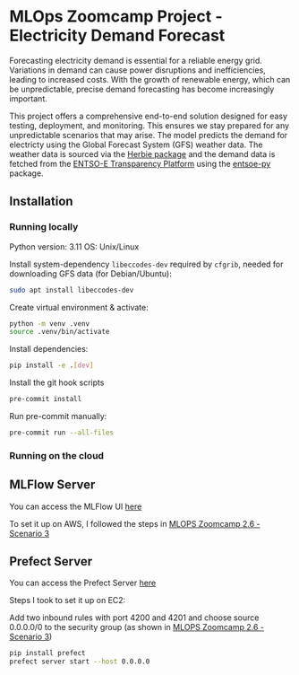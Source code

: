# MLOps Zoomcamp Project - Electricity Demand Forecast

Forecasting electricity demand is essential for a reliable energy grid. Variations in demand can cause power disruptions and inefficiencies, leading to increased costs. With the growth of renewable energy, which can be unpredictable, precise demand forecasting has become increasingly important.

This project offers a comprehensive end-to-end solution designed for easy testing, deployment, and monitoring. This ensures we stay prepared for any unpredictable scenarios that may arise. The model predicts the demand for electricty using the Global Forecast System (GFS) weather data. The weather data is sourced via the [Herbie package](https://github.com/blaylockbk/Herbie) and the demand data is fetched from the [ENTSO-E Transparency Platform](https://transparency.entsoe.eu/) using the [entsoe-py](https://github.com/EnergieID/entsoe-py) package.

## Installation

### Running locally

Python version: 3.11
OS: Unix/Linux

Install system-dependency `libeccodes-dev` required by `cfgrib`, needed for downloading GFS data (for Debian/Ubuntu):

```bash
sudo apt install libeccodes-dev
```

Create virtual environment & activate:

```bash
python -m venv .venv
source .venv/bin/activate
```

Install dependencies:

```bash
pip install -e .[dev]
```

Install the git hook scripts

```bash
pre-commit install
```

Run pre-commit manually:

```bash
pre-commit run --all-files
```

### Running on the cloud

## MLFlow Server

You can access the MLFlow UI [here](http://ec2-3-71-52-61.eu-central-1.compute.amazonaws.com:5000/)

To set it up on AWS, I followed the steps in [MLOPS Zoomcamp 2.6 - Scenario 3](https://youtu.be/1ykg4YmbFVA?feature=shared&t=1165)

## Prefect Server

You can access the Prefect Server [here](ec2-3-71-52-61.eu-central-1.compute.amazonaws.com:4200/)

Steps I took to set it up on EC2:

Add two inbound rules with port 4200 and 4201 and choose source 0.0.0.0/0 to the security group (as shown in  [MLOPS Zoomcamp 2.6 - Scenario 3](https://youtu.be/1ykg4YmbFVA?feature=shared&t=1488))

```bash
pip install prefect
prefect server start --host 0.0.0.0
```

